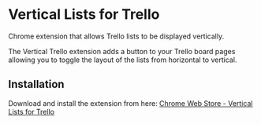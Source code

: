Vertical Lists for Trello
=========================

Chrome extension that allows Trello lists to be displayed vertically.

The Vertical Trello extension adds a button to your Trello board pages allowing you to toggle the layout of the lists from horizontal to vertical.

Installation
------------

Download and install the extension from here: [Chrome Web Store - Vertical Lists for Trello](https://chrome.google.com/webstore/detail/vertical-trello/aldklnbenbdgfgfbflalmlddkkndgnlc)
